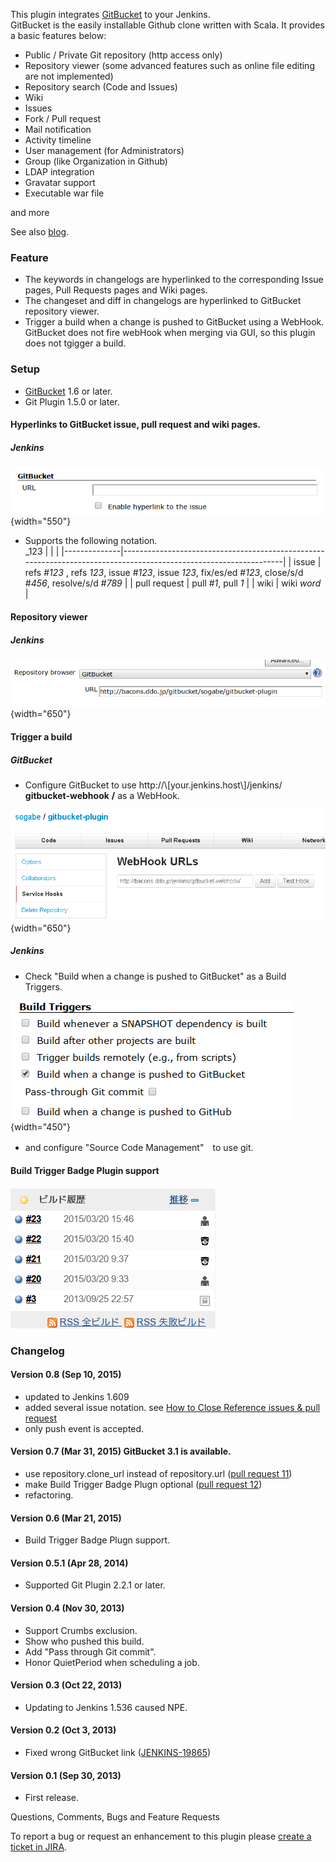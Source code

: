 This plugin integrates [GitBucket](https://github.com/takezoe/gitbucket)
to your Jenkins.  
GitBucket is the easily installable Github clone written with Scala. It
provides a basic features below:

-   Public / Private Git repository (http access only)
-   Repository viewer (some advanced features such as online file
    editing are not implemented)
-   Repository search (Code and Issues)
-   Wiki
-   Issues
-   Fork / Pull request
-   Mail notification
-   Activity timeline
-   User management (for Administrators)
-   Group (like Organization in Github)
-   LDAP integration
-   Gravatar support
-   Executable war file

and more

See also [blog](http://takezoe.blogspot.jp/).

### Feature

-   The keywords in changelogs are hyperlinked to the corresponding
    Issue pages, Pull Requests pages and Wiki pages.
-   The changeset and diff in changelogs are hyperlinked to GitBucket
    repository viewer.
-   Trigger a build when a change is pushed to GitBucket using a
    WebHook.
    GitBucket does not fire webHook when merging via GUI, so this plugin
    does not tgigger a build.

### Setup

-   [GitBucket](https://github.com/takezoe/gitbucket) 1.6 or later.
-   Git Plugin 1.5.0 or later.

#### Hyperlinks to GitBucket issue, pull request and wiki pages.

##### Jenkins

![](docs/images/jenkins_hyperlinks.png){width="550"}

-   Supports the following notation.  
    \_123
    |              |                                                                                                                  |
    |--------------|------------------------------------------------------------------------------------------------------------------|
    | issue        | refs \#*123* , refs *123*, issue \#*123*, issue *123*, fix/es/ed \#*123*, close/s/d \#*456*, resolve/s/d \#*789* |
    | pull request | pull \#*1*, pull *1*                                                                                             |
    | wiki         | wiki *word*                                                                                                      |

#### Repository viewer

##### Jenkins

![](docs/images/jenkins_browser.png){width="650"}

#### Trigger a build

##### GitBucket

-   Configure GitBucket to use http://\\\[your.jenkins.host\\\]/jenkins/
    **gitbucket-webhook** **/** as a WebHook.

![](docs/images/GitBucket_WebHook.png){width="650"}

##### Jenkins

-   Check "Build when a change is pushed to GitBucket" as a Build
    Triggers.

![](docs/images/jenkins_buildtrigger.png){width="450"}

-   and configure "Source Code Management"　to use git.

#### Build Trigger Badge Plugin support

![](docs/images/buildtriggerbadge.png)

### Changelog

#### Version 0.8 (Sep 10, 2015)

-   updated to Jenkins 1.609
-   added several issue notation. see [How to Close Reference issues &
    pull
    request](https://github.com/takezoe/gitbucket/wiki/How-to-Close-Reference-issues-%26-pull-request)
-   only push event is accepted.

#### Version 0.7 (Mar 31, 2015) GitBucket 3.1 is available.

-   use repository.clone\_url instead of repository.url ([pull request
    11](http://jenkins-ci.org/pull/11))
-   make Build Trigger Badge Plugn optional ([pull request
    12](http://jenkins-ci.org/pull/12))
-   refactoring.

#### Version 0.6 (Mar 21, 2015)

-   Build Trigger Badge Plugn support.

#### Version 0.5.1 (Apr 28, 2014)

-   Supported Git Plugin 2.2.1 or later.

#### Version 0.4 (Nov 30, 2013)

-   Support Crumbs exclusion.
-   Show who pushed this build.
-   Add "Pass through Git commit".
-   Honor QuietPeriod when scheduling a job.

#### Version 0.3 (Oct 22, 2013)

-   Updating to Jenkins 1.536 caused NPE.

#### Version 0.2 (Oct 3, 2013)

-   Fixed wrong GitBucket link
    ([JENKINS-19865](https://issues.jenkins-ci.org/browse/JENKINS-19865))

#### Version 0.1 (Sep 30, 2013)

-   First release.

Questions, Comments, Bugs and Feature Requests

To report a bug or request an enhancement to this plugin please [create
a ticket in
JIRA](http://issues.jenkins-ci.org/browse/JENKINS/component/18124).
